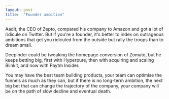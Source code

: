 ```yaml
---
layout: post
title:  "Founder ambition"
---
```


Aadit, the CEO of Zepto, compared his company to Amazon and got a lot of ridicule on Twitter. But if you're a founder, it's better to index on outrageous ambitions that get you ridiculed from the outside but rally the troops than to dream small.

Deepinder could be tweaking the homepage conversion of Zomato, but he keeps betting big, first with Hyperpure, then with acquiring and scaling Blinkit, and now with Paytm Insider.

You may have the best team building products, your team can optimise the funnels as much as they can, but if there is no long-term ambition, the next big bet that can change the trajectory of the company, your company will be on the path of slow decline and eventual death.
